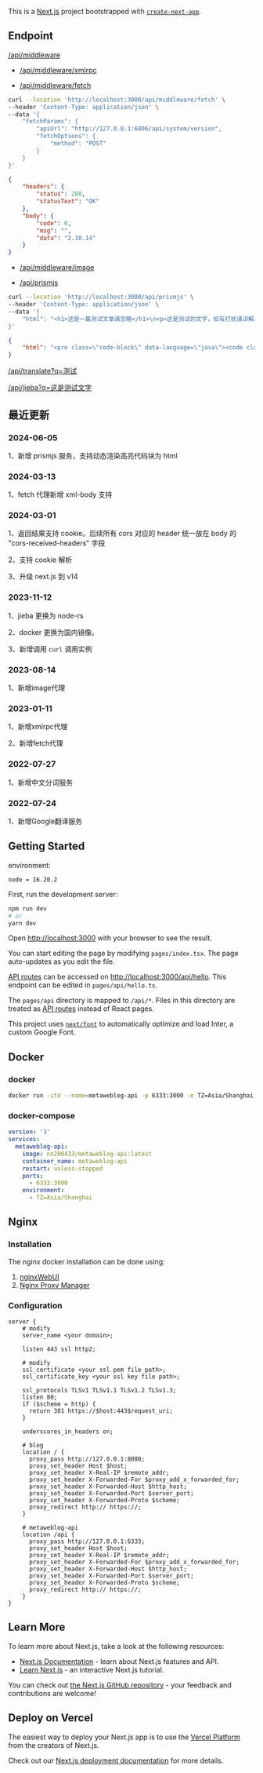 This is a [Next.js](https://nextjs.org/) project bootstrapped with [`create-next-app`](https://github.com/vercel/next.js/tree/canary/packages/create-next-app).

## Endpoint

[/api/middleware](https://api.terwer.space/api/middleware)

  - [/api/middleware/xmlrpc](https://api.terwer.space/api/middleware/xmlrpc)

  - [/api/middleware/fetch](https://api.terwer.space/api/middleware/fetch)

```bash
curl --location 'http://localhost:3000/api/middleware/fetch' \
--header 'Content-Type: application/json' \
--data '{
    "fetchParams": {
        "apiUrl": "http://127.0.0.1:6806/api/system/version",
        "fetchOptions": {
            "method": "POST"
        }
    }
}'
```

```json
{
    "headers": {
        "status": 200,
        "statusText": "OK"
    },
    "body": {
        "code": 0,
        "msg": "",
        "data": "2.10.14"
    }
}
```

  - [/api/middleware/image](https://api.terwer.space/api/middleware/image)

- [/api/prismjs](https://api.terwer.space/api/prismjs)

```bash
curl --location 'http://localhost:3000/api/prismjs' \
--header 'Content-Type: application/json' \
--data '{
    "html": "<h1>这是一篇测试文章请忽略</h1>\n<p>这是测试的文字，如有打扰请谅解。稍后测试完毕会删除</p>\n<p>‍</p>\n<p>‍</p>\n<p>测试代码块</p>\n<p>‍</p>\n<pre><code class=\"language-java\">public static void main();}\n</code></pre>\n"
}'
```

```json
{
    "html": "<pre class=\"code-block\" data-language=\"java\"><code class=\"hljs prism language-java\"><span class=\"token keyword\">public</span> <span class=\"token keyword\">static</span> <span class=\"token keyword\">void</span> <span class=\"token function\">main</span><span class=\"token punctuation\">(</span><span class=\"token class-name\">String</span><span class=\"token punctuation\">[</span><span class=\"token punctuation\">]</span>args<span class=\"token punctuation\">)</span><span class=\"token punctuation\">{</span><span class=\"token class-name\">System</span><span class=\"token punctuation\">.</span>out<span class=\"token punctuation\">.</span><span class=\"token function\">println</span><span class=\"token punctuation\">(</span><span class=\"token string\">\"Hello,World!\"</span><span class=\"token punctuation\">)</span><span class=\"token punctuation\">}</span></code></pre>"
}
```

[/api/translate?q=测试](https://api.terwer.space/api/translate?q=测试)

[/api/jieba?q=这是测试文字](https://api.terwer.space/api/jieba?q=这是测试文字)

## 最近更新

### 2024-06-05

1、新增 prismjs 服务，支持动态渲染高亮代码块为 html

### 2024-03-13

1、fetch 代理新增 xml-body 支持

### 2024-03-01

1、返回结果支持 cookie。后续所有 cors 对应的 header 统一放在 body 的 "cors-received-headers" 字段

2、支持 cookie 解析

3、升级 next.js 到 v14

### 2023-11-12

1、jieba 更换为 node-rs

2、docker 更换为国内镜像。

3、新增调用 `curl` 调用实例

### 2023-08-14

1、新增image代理

### 2023-01-11

1、新增xmlrpc代理

2、新增fetch代理

### 2022-07-27

1、新增中文分词服务

### 2022-07-24

1、新增Google翻译服务

## Getting Started

environment:

```
node = 16.20.2
```

First, run the development server:

```bash
npm run dev
# or
yarn dev
```

Open [http://localhost:3000](http://localhost:3000) with your browser to see the result.

You can start editing the page by modifying `pages/index.tsx`. The page auto-updates as you edit the file.

[API routes](https://nextjs.org/docs/api-routes/introduction) can be accessed on [http://localhost:3000/api/hello](http://localhost:3000/api/hello). This endpoint can be edited in `pages/api/hello.ts`.

The `pages/api` directory is mapped to `/api/*`. Files in this directory are treated as [API routes](https://nextjs.org/docs/api-routes/introduction) instead of React pages.

This project uses [`next/font`](https://nextjs.org/docs/basic-features/font-optimization) to automatically optimize and load Inter, a custom Google Font.

## Docker

### docker

```bash
docker run -itd --name=metaweblog-api -p 6333:3000 -e TZ=Asia/Shanghai --restart=unless-stopped nn200433/metaweblog-api:latest
```

### docker-compose

```yaml
version: '3'
services:
  metaweblog-api:
    image: nn200433/metaweblog-api:latest
    container_name: metaweblog-api
    restart: unless-stopped
    ports:
      - 6333:3000
    environment: 
      - TZ=Asia/Shanghai
```

## Nginx

### Installation

The nginx docker installation can be done using:

1. [nginxWebUI](https://www.nginxwebui.cn/product.html)
2. [Nginx Proxy Manager](https://nginxproxymanager.com/guide/#quick-setup)

### Configuration

```nginx
server {
    # modify
    server_name <your domain>;
    
    listen 443 ssl http2;
    
    # modify
    ssl_certificate <your ssl pem file path>;
    ssl_certificate_key <your ssl key file path>;
    
    ssl_protocols TLSv1 TLSv1.1 TLSv1.2 TLSv1.3;
    listen 80;
    if ($scheme = http) {
      return 301 https://$host:443$request_uri;
    }

    underscores_in_headers on;

    # blog
    location / {
      proxy_pass http://127.0.0.1:8080;
      proxy_set_header Host $host;
      proxy_set_header X-Real-IP $remote_addr;
      proxy_set_header X-Forwarded-For $proxy_add_x_forwarded_for;
      proxy_set_header X-Forwarded-Host $http_host;
      proxy_set_header X-Forwarded-Port $server_port;
      proxy_set_header X-Forwarded-Proto $scheme;
      proxy_redirect http:// https://;
    }

    # metaweblog-api
    location /api {
      proxy_pass http://127.0.0.1:6333;
      proxy_set_header Host $host;
      proxy_set_header X-Real-IP $remote_addr;
      proxy_set_header X-Forwarded-For $proxy_add_x_forwarded_for;
      proxy_set_header X-Forwarded-Host $http_host;
      proxy_set_header X-Forwarded-Port $server_port;
      proxy_set_header X-Forwarded-Proto $scheme;
      proxy_redirect http:// https://;
    }
}
```

## Learn More

To learn more about Next.js, take a look at the following resources:

- [Next.js Documentation](https://nextjs.org/docs) - learn about Next.js features and API.
- [Learn Next.js](https://nextjs.org/learn) - an interactive Next.js tutorial.

You can check out [the Next.js GitHub repository](https://github.com/vercel/next.js/) - your feedback and contributions are welcome!

## Deploy on Vercel

The easiest way to deploy your Next.js app is to use the [Vercel Platform](https://vercel.com/new?utm_medium=default-template&filter=next.js&utm_source=create-next-app&utm_campaign=create-next-app-readme) from the creators of Next.js.

Check out our [Next.js deployment documentation](https://nextjs.org/docs/deployment) for more details.
